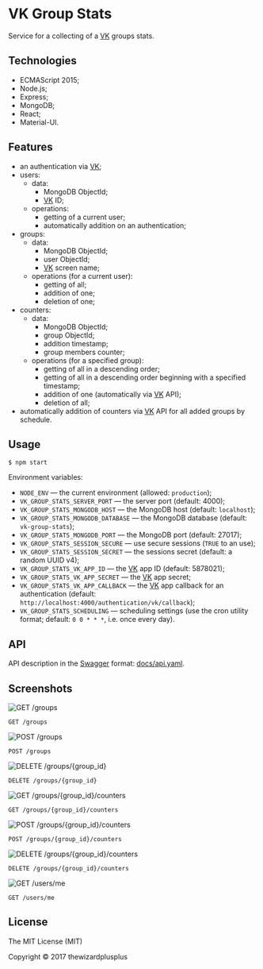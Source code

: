 # VK Group Stats

Service for a collecting of a [VK](http://vk.com/) groups stats.

## Technologies

* ECMAScript 2015;
* Node.js;
* Express;
* MongoDB;
* React;
* Material-UI.

## Features

* an authentication via [VK](http://vk.com/);
* users:
    * data:
        * MongoDB ObjectId;
        * [VK](http://vk.com/) ID;
    * operations:
        * getting of a current user;
        * automatically addition on an authentication;
* groups:
    * data:
        * MongoDB ObjectId;
        * user ObjectId;
        * [VK](http://vk.com/) screen name;
    * operations (for a current user):
        * getting of all;
        * addition of one;
        * deletion of one;
* counters:
    * data:
        * MongoDB ObjectId;
        * group ObjectId;
        * addition timestamp;
        * group members counter;
    * operations (for a specified group):
        * getting of all in a descending order;
        * getting of all in a descending order beginning with a specified timestamp;
        * addition of one (automatically via [VK](http://vk.com/) API);
        * deletion of all;
* automatically addition of counters via [VK](http://vk.com/) API for all added groups by schedule.

## Usage

```
$ npm start
```

Environment variables:

* `NODE_ENV` &mdash; the current environment (allowed: `production`);
* `VK_GROUP_STATS_SERVER_PORT` &mdash; the server port (default: 4000);
* `VK_GROUP_STATS_MONGODB_HOST` &mdash; the MongoDB host (default: `localhost`);
* `VK_GROUP_STATS_MONGODB_DATABASE` &mdash; the MongoDB database (default: `vk-group-stats`);
* `VK_GROUP_STATS_MONGODB_PORT` &mdash; the MongoDB port (default: 27017);
* `VK_GROUP_STATS_SESSION_SECURE` &mdash; use secure sessions (`TRUE` to an use);
* `VK_GROUP_STATS_SESSION_SECRET` &mdash; the sessions secret (default: a random UUID v4);
* `VK_GROUP_STATS_VK_APP_ID` &mdash; the [VK](http://vk.com/) app ID (default: 5878021);
* `VK_GROUP_STATS_VK_APP_SECRET` &mdash; the [VK](http://vk.com/) app secret;
* `VK_GROUP_STATS_VK_APP_CALLBACK` &mdash; the [VK](http://vk.com/) app callback for an authentication (default: `http://localhost:4000/authentication/vk/callback`);
* `VK_GROUP_STATS_SCHEDULING` &mdash; scheduling settings (use the cron utility format; default: `0 0 * * *`, i.e. once every day).

## API

API description in the [Swagger](http://swagger.io/) format: [docs/api.yaml](docs/api.yaml).

## Screenshots

![GET /groups](screenshots/screenshot_00.png)

`GET /groups`

![POST /groups](screenshots/screenshot_01.png)

`POST /groups`

![DELETE /groups/{group_id}](screenshots/screenshot_02.png)

`DELETE /groups/{group_id}`

![GET /groups/{group_id}/counters](screenshots/screenshot_03.png)

`GET /groups/{group_id}/counters`

![POST /groups/{group_id}/counters](screenshots/screenshot_04.png)

`POST /groups/{group_id}/counters`

![DELETE /groups/{group_id}/counters](screenshots/screenshot_05.png)

`DELETE /groups/{group_id}/counters`

![GET /users/me](screenshots/screenshot_06.png)

`GET /users/me`

## License

The MIT License (MIT)

Copyright &copy; 2017 thewizardplusplus

